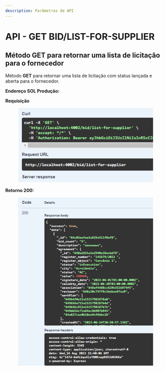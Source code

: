 ```yaml
---
description: Parâmetros de API
---
```


# API - GET BID/LIST-FOR-SUPPLIER

## Método GET  para retornar uma lista de licitação para o fornecedor

Método **GET** para retornar uma lista de licitação com status lançada e aberta para o fornecedor.

**Endereço SOL Produção:**&#x20;

**Requisição**

<figure><img src="../../.gitbook/assets/Screenshot_11 (1) (1).png" alt=""><figcaption></figcaption></figure>

**Retorno 200:**

<figure><img src="../../.gitbook/assets/Screenshot_12 (1) (1).png" alt=""><figcaption></figcaption></figure>

